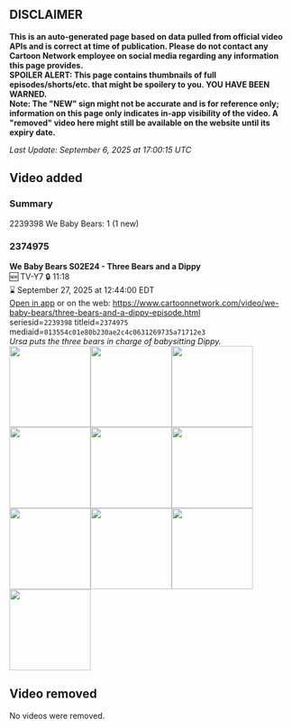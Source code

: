 ## DISCLAIMER
**This is an auto-generated page based on data pulled from official video APIs and is correct at time of publication. Please do not contact any Cartoon Network employee on social media regarding any information this page provides.**  
**SPOILER ALERT: This page contains thumbnails of full episodes/shorts/etc. that might be spoilery to you. YOU HAVE BEEN WARNED.**  
**Note: The "NEW" sign might not be accurate and is for reference only; information on this page only indicates in-app visibility of the video. A "removed" video here might still be available on the website until its expiry date.**  

_Last Update: September 6, 2025 at 17:00:15 UTC_
## Video added
### Summary
2239398 We Baby Bears: 1 (1 new)  
### 2374975
**We Baby Bears S02E24 - Three Bears and a Dippy**  
🆕 TV-Y7 🔒 11:18  
⌛ September 27, 2025 at 12:44:00 EDT  
[Open in app](https://cnvideo.sercomkc.org/redirector.html?type=cnapp&seriesid=2239398&titleid=2374975&mediaid=013554c01e80b230ae2c4c0631269735a71712e3) or on the web: https://www.cartoonnetwork.com/video/we-baby-bears/three-bears-and-a-dippy-episode.html  
seriesid=`2239398` titleid=`2374975` mediaid=`013554c01e80b230ae2c4c0631269735a71712e3`  
_Ursa puts the three bears in charge of babysitting Dippy._  
<a href="https://s3.amazonaws.com/cartoonorchestrator/2374975_001_1280x720.jpg"><img src="https://s3.amazonaws.com/cartoonorchestrator/2374975_001_640x360.jpg" height="144px" /></a><a href="https://s3.amazonaws.com/cartoonorchestrator/2374975_002_1280x720.jpg"><img src="https://s3.amazonaws.com/cartoonorchestrator/2374975_002_640x360.jpg" height="144px" /></a><a href="https://s3.amazonaws.com/cartoonorchestrator/2374975_003_1280x720.jpg"><img src="https://s3.amazonaws.com/cartoonorchestrator/2374975_003_640x360.jpg" height="144px" /></a><a href="https://s3.amazonaws.com/cartoonorchestrator/2374975_004_1280x720.jpg"><img src="https://s3.amazonaws.com/cartoonorchestrator/2374975_004_640x360.jpg" height="144px" /></a><a href="https://s3.amazonaws.com/cartoonorchestrator/2374975_005_1280x720.jpg"><img src="https://s3.amazonaws.com/cartoonorchestrator/2374975_005_640x360.jpg" height="144px" /></a><a href="https://s3.amazonaws.com/cartoonorchestrator/2374975_006_1280x720.jpg"><img src="https://s3.amazonaws.com/cartoonorchestrator/2374975_006_640x360.jpg" height="144px" /></a><a href="https://s3.amazonaws.com/cartoonorchestrator/2374975_007_1280x720.jpg"><img src="https://s3.amazonaws.com/cartoonorchestrator/2374975_007_640x360.jpg" height="144px" /></a><a href="https://s3.amazonaws.com/cartoonorchestrator/2374975_008_1280x720.jpg"><img src="https://s3.amazonaws.com/cartoonorchestrator/2374975_008_640x360.jpg" height="144px" /></a><a href="https://s3.amazonaws.com/cartoonorchestrator/2374975_009_1280x720.jpg"><img src="https://s3.amazonaws.com/cartoonorchestrator/2374975_009_640x360.jpg" height="144px" /></a><a href="https://s3.amazonaws.com/cartoonorchestrator/2374975_010_1280x720.jpg"><img src="https://s3.amazonaws.com/cartoonorchestrator/2374975_010_640x360.jpg" height="144px" /></a>
## Video removed
No videos were removed.  
